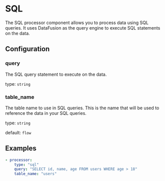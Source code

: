 # SQL

The SQL processor component allows you to process data using SQL queries. It uses DataFusion as the query engine to execute SQL statements on the data.

## Configuration

### **query**

The SQL query statement to execute on the data.

type: `string`

### **table_name**

The table name to use in SQL queries. This is the name that will be used to reference the data in your SQL queries.

type: `string`

default: `flow`

## Examples

```yaml
- processor:
    type: "sql"
    query: "SELECT id, name, age FROM users WHERE age > 18"
    table_name: "users"
```
